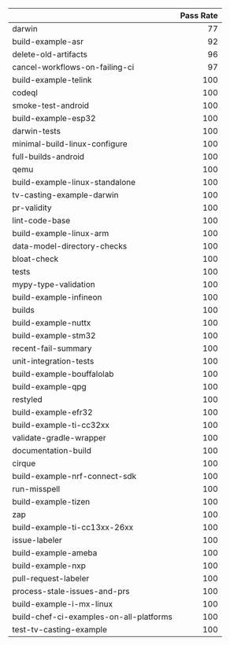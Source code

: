 |                                         |   Pass Rate |
|:----------------------------------------|------------:|
| darwin                                  |          77 |
| build-example-asr                       |          92 |
| delete-old-artifacts                    |          96 |
| cancel-workflows-on-failing-ci          |          97 |
| build-example-telink                    |         100 |
| codeql                                  |         100 |
| smoke-test-android                      |         100 |
| build-example-esp32                     |         100 |
| darwin-tests                            |         100 |
| minimal-build-linux-configure           |         100 |
| full-builds-android                     |         100 |
| qemu                                    |         100 |
| build-example-linux-standalone          |         100 |
| tv-casting-example-darwin               |         100 |
| pr-validity                             |         100 |
| lint-code-base                          |         100 |
| build-example-linux-arm                 |         100 |
| data-model-directory-checks             |         100 |
| bloat-check                             |         100 |
| tests                                   |         100 |
| mypy-type-validation                    |         100 |
| build-example-infineon                  |         100 |
| builds                                  |         100 |
| build-example-nuttx                     |         100 |
| build-example-stm32                     |         100 |
| recent-fail-summary                     |         100 |
| unit-integration-tests                  |         100 |
| build-example-bouffalolab               |         100 |
| build-example-qpg                       |         100 |
| restyled                                |         100 |
| build-example-efr32                     |         100 |
| build-example-ti-cc32xx                 |         100 |
| validate-gradle-wrapper                 |         100 |
| documentation-build                     |         100 |
| cirque                                  |         100 |
| build-example-nrf-connect-sdk           |         100 |
| run-misspell                            |         100 |
| build-example-tizen                     |         100 |
| zap                                     |         100 |
| build-example-ti-cc13xx-26xx            |         100 |
| issue-labeler                           |         100 |
| build-example-ameba                     |         100 |
| build-example-nxp                       |         100 |
| pull-request-labeler                    |         100 |
| process-stale-issues-and-prs            |         100 |
| build-example-i-mx-linux                |         100 |
| build-chef-ci-examples-on-all-platforms |         100 |
| test-tv-casting-example                 |         100 |